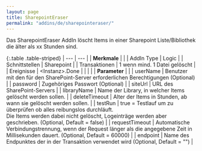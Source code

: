 ```yaml
---
layout: page
title: SharepointEraser
permalink: "addins/de/sharepointeraser/"
---
```


Das SharepointEraser AddIn löscht Items in einer Sharepoint Liste/Bibliothek die älter als xx Stunden sind.

{:.table .table-striped}
| --- | --- |
| __Merkmale__ | |
| AddIn Type | Logic |
| Schnittstellen | Sharepoint |
| Transaktionen | 1 wenn mind. 1 Datei gelöscht |
| Ereignisse | &lt;Instanz&gt;.Done |
| | |
| __Parameter__ | |
| userName | Benutzer mit den für den SharePoint-Server erforderlichen Berechtigungen (Optional) |
| password | Zugehöriges Passwort (Optional) |
| siteUrl | URL des SharePoint-Servers |
| libraryName | Name der Library, in welcher Items gelöscht werden sollen. |
| deleteTimeout | Alter der Items in Stunden, ab wann sie gelöscht werden sollen. |
| testRun | true = Testlauf um zu überprüfen ob alles reibungslos durchläuft.<br />Die Items werden dabei nicht gelöscht, Logeinträge werden aber geschrieben. (Optional, Default = false) |
| requestTimeout | Automatische Verbindungstrennung, wenn der Request länger als die angegebene Zeit in Millisekunden dauert. (Optional, Default = 60000) |
| endpoint | Name des Endpunktes der in der Transaktion verwendet wird (Optional, Default = "") |

<!-- 
## Anwendungsbeispiele 

ToDo
-->

